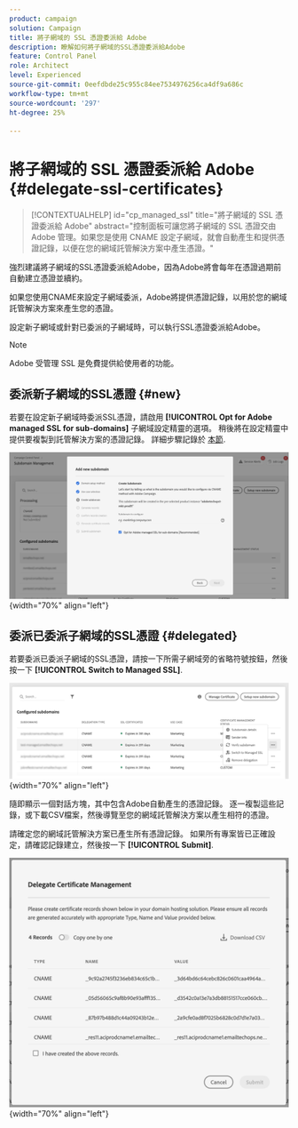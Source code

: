 ```yaml
---
product: campaign
solution: Campaign
title: 將子網域的 SSL 憑證委派給 Adobe
description: 瞭解如何將子網域的SSL憑證委派給Adobe
feature: Control Panel
role: Architect
level: Experienced
source-git-commit: 0eefdbde25c955c84ee7534976256ca4df9a686c
workflow-type: tm+mt
source-wordcount: '297'
ht-degree: 25%

---
```


# 將子網域的 SSL 憑證委派給 Adobe {#delegate-ssl-certificates}

>[!CONTEXTUALHELP]
>id="cp_managed_ssl"
>title="將子網域的 SSL 憑證委派給 Adobe"
>abstract="控制面板可讓您將子網域的 SSL 憑證交由 Adobe 管理。如果您是使用 CNAME 設定子網域，就會自動產生和提供憑證記錄，以便在您的網域託管解決方案中產生憑證。"

強烈建議將子網域的SSL憑證委派給Adobe，因為Adobe將會每年在憑證過期前自動建立憑證並續約。

如果您使用CNAME來設定子網域委派，Adobe將提供憑證記錄，以用於您的網域託管解決方案來產生您的憑證。

設定新子網域或針對已委派的子網域時，可以執行SSL憑證委派給Adobe。

>[!NOTE]
>
>Adobe 受管理 SSL 是免費提供給使用者的功能。

## 委派新子網域的SSL憑證 {#new}

若要在設定新子網域時委派SSL憑證，請啟用 **[!UICONTROL Opt for Adobe managed SSL for sub-domains]** 子網域設定精靈的選項。 稍後將在設定精靈中提供要複製到託管解決方案的憑證記錄。 詳細步驟記錄於 [本節](setting-up-new-subdomain.md).

![](assets/cname-adobe-managed.png){width="70%" align="left"}

## 委派已委派子網域的SSL憑證 {#delegated}

若要委派已委派子網域的SSL憑證，請按一下所需子網域旁的省略符號按鈕，然後按一下 **[!UICONTROL Switch to Managed SSL]**.

![](assets/delegate-ssl-list.png){width="70%" align="left"}

隨即顯示一個對話方塊，其中包含Adobe自動產生的憑證記錄。 逐一複製這些記錄，或下載CSV檔案，然後導覽至您的網域託管解決方案以產生相符的憑證。

請確定您的網域託管解決方案已產生所有憑證記錄。 如果所有專案皆已正確設定，請確認記錄建立，然後按一下 **[!UICONTROL Submit]**.

![](assets/delegate-ssl.png){width="70%" align="left"}
